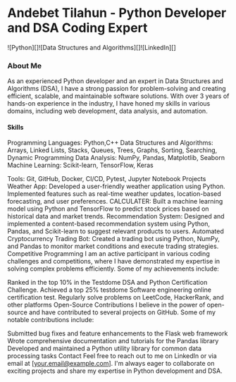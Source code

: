 # Andebet Tilahun - Python Developer and DSA Coding Expert
![Python][]![Data Structures and Algorithms][]![LinkedIn][]

### About Me
As an experienced Python developer and an expert in Data Structures and Algorithms (DSA), I have a strong passion for problem-solving and creating efficient, scalable, and maintainable software solutions. With over 3 years of hands-on experience in the industry, I have honed my skills in various domains, including web development, data analysis, and automation.

#### Skills
Programming Languages: Python,C++
Data Structures and Algorithms: Arrays, Linked Lists, Stacks, Queues, Trees, Graphs, Sorting, Searching, Dynamic Programming
Data Analysis: NumPy, Pandas, Matplotlib, Seaborn
Machine Learning: Scikit-learn, TensorFlow, Keras

Tools: Git, GitHub, Docker, CI/CD, Pytest, Jupyter Notebook
Projects
Weather App: Developed a user-friendly weather application using Python. Implemented features such as real-time weather updates, location-based forecasting, and user preferences.
CALCULATER: Built a machine learning model using Python and TensorFlow to predict stock prices based on historical data and market trends.
Recommendation System: Designed and implemented a content-based recommendation system using Python, Pandas, and Scikit-learn to suggest relevant products to users.
Automated Cryptocurrency Trading Bot: Created a trading bot using Python, NumPy, and Pandas to monitor market conditions and execute trading strategies.
Competitive Programming
I am an active participant in various coding challenges and competitions, where I have demonstrated my expertise in solving complex problems efficiently. Some of my achievements include:

Ranked in the top 10% in the Testdome DSA and Python Certification Challenge.
Achieved a top 25%  testdome  Software engineering online certification test.
Regularly solve problems on LeetCode, HackerRank, and other platforms
Open-Source Contributions
I believe in the power of open-source and have contributed to several projects on GitHub. Some of my notable contributions include:

Submitted bug fixes and feature enhancements to the Flask web framework
Wrote comprehensive documentation and tutorials for the Pandas library
Developed and maintained a Python utility library for common data processing tasks
Contact
Feel free to reach out to me on LinkedIn or via email at [your.email@example.com]. I'm always eager to collaborate on exciting projects and share my expertise in Python development and DSA.
